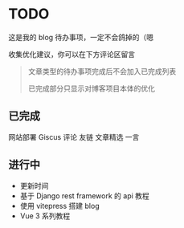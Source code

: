 # TODO

这是我的 blog 待办事项，一定不会鸽掉的（嗯

收集优化建议，你可以在下方评论区留言

> 文章类型的待办事项完成后不会加入已完成列表
>
> 已完成部分只显示对博客项目本体的优化

## 已完成

<FinishedTodo>网站部署</FinishedTodo>
<FinishedTodo>Giscus 评论</FinishedTodo>
<FinishedTodo>友链</FinishedTodo>
<FinishedTodo>文章精选</FinishedTodo>
<FinishedTodo>一言</FinishedTodo>

## 进行中

- 更新时间
- 基于 Django rest framework 的 api 教程
- 使用 vitepress 搭建 blog
- Vue 3 系列教程
